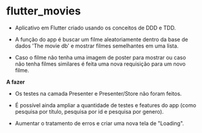 # flutter_movies  

- Aplicativo em Flutter criado usando os conceitos de DDD e TDD.  

- A função do app é buscar um filme aleatoriamente dentro da base de dados 'The movie db' e mostrar
filmes semelhantes em uma lista.  

- Caso o filme não tenha uma imagem de poster para mostrar ou caso não tenha filmes similares é feita uma nova
requisição para um novo filme.  


**A fazer**  

- Os testes na camada Presenter e Presenter/Store não foram feitos.  

- É possível ainda ampliar a quantidade de testes e features do app (como pesquisa por título, pesquisa por id e pesquisa por genero).  

- Aumentar o tratamento de erros e criar uma nova tela de "Loading".  

